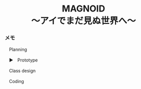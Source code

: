 <h1 align="center">
MAGNOID<br>
〜アイでまだ見ぬ世界へ〜
</h1>

### メモ
　Planning

　▶︎　Prototype

　Class design

　Coding
